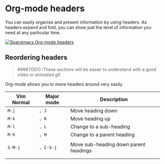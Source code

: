 # Org-mode headers

You can easily organise and present information by using headers. As headers expand and fold, you can show just the level of information you need at any particular time.

[![Spacemacs Org-mode headers](/images/spacemacs-orgmode-headers-example.png)](/images/spacemacs-orgmode-headers-example.png)

## Reordering headers

> ####TODO::These sections will be easier to understand with a good video or animated gif.

Org-mode allows you to move headers around very easily


| Vim Normal | Major mode | Description                |
|------------|------------|----------------------------|
| `M-j`      | `, J`       | Move heading down          |
| `M-k`      |  `, K`          | Move heading up            |
| `M-l`      |  `, L`          | Change to a sub-heading    |
| `M-h`      |  `, H`          | Change to a parent heading |
|            |            |                            |
| `S-M-j`    | `, C-S-j`   | Move sub-heading down parent headings   |
|            |            |                            |
|            |            |                            |
